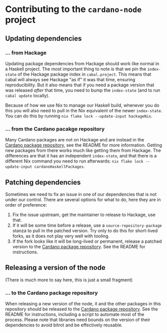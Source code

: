 # Contributing to the `cardano-node` project

## Updating dependencies

### ... from Hackage

Updating package dependencies from Hackage should work like normal in a Haskell project.
The most important thing to note is that we pin the `index-state` of the Hackage package index in `cabal.project`.
This means that cabal will always see Hackage "as if" it was that time, ensuring reproducibility.
But it also means that if you need a package version that was released *after* that time, you need to bump the `index-state` (and to run `cabal update` locally).

Because of how we use Nix to manage our Haskell build, whenever you do this you will also need to pull in the Nix equivalent of the newer `index-state`.
You can do this by running `nix flake lock --update-input hackageNix`.

### ... from the Cardano pacakge repository

Many Cardano packages are not on Hackage and are instead in the [Cardano package repository](https://github.com/input-output-hk/cardano-haskell-packages), see the README for more information.
Getting new packages from there works much like getting them from Hackage.
The differences are that it has an independent `index-state`, and that there is a different Nix command you need to run afterwards: `nix flake lock --update-input cardanoHaskellPackages`.

## Patching dependencies

Sometimes we need to fix an issue in one of our dependencies that is not under our control.
There are several options for what to do, here they are in order of preference:

1. Fix the issue upstream, get the maintainer to release to Hackage, use that.
2. If it will be some time before a release, use a `source-repository-package` stanza to pull in the patched version. 
Try only to do this for short-lived forks, as it does not play very well with tooling.
3. If the fork looks like it will be long-lived or permanent, release a patched version to the [Cardano package repository](https://github.com/input-output-hk/cardano-haskell-packages).
See the README for instructions.

## Releasing a version of the node

(There is much more to say here, this is just a small fragment)

### ... to the Cardano package repository

When releasing a new version of the node, it and the other packages in this repository should be released to the [Cardano package repository](https://github.com/input-output-hk/cardano-haskell-packages).
See the README for instructions, including a script to automate most of the process. Please note that libraries need bounds on the version of their dependencies to avoid bitrot and be effectively reusable.
